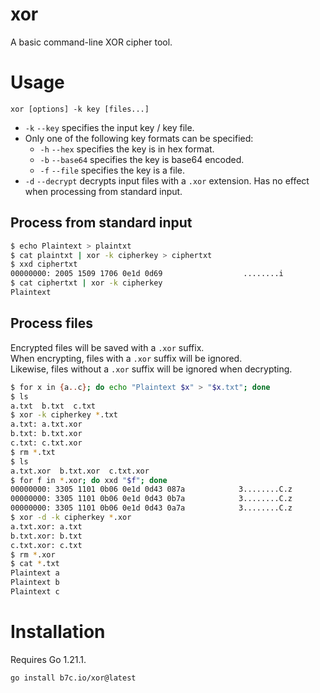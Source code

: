 # xor

A basic command-line XOR cipher tool.

# Usage

`xor [options] -k key [files...]`

- `-k` `--key` specifies the input key / key file.
- Only one of the following key formats can be specified:
  - `-h` `--hex` specifies the key is in hex format.
  - `-b` `--base64` specifies the key is base64 encoded.
  - `-f` `--file` specifies the key is a file.
- `-d` `--decrypt` decrypts input files with a `.xor` extension. Has no effect when processing from standard input.

## Process from standard input
```sh
$ echo Plaintext > plaintxt
$ cat plaintxt | xor -k cipherkey > ciphertxt
$ xxd ciphertxt
00000000: 2005 1509 1706 0e1d 0d69                  ........i
$ cat ciphertxt | xor -k cipherkey
Plaintext
```

## Process files
Encrypted files will be saved with a `.xor` suffix.\
When encrypting, files with a `.xor` suffix will be ignored.\
Likewise, files without a `.xor` suffix will be ignored when decrypting.
```sh
$ for x in {a..c}; do echo "Plaintext $x" > "$x.txt"; done
$ ls
a.txt  b.txt  c.txt
$ xor -k cipherkey *.txt
a.txt: a.txt.xor
b.txt: b.txt.xor
c.txt: c.txt.xor
$ rm *.txt
$ ls
a.txt.xor  b.txt.xor  c.txt.xor
$ for f in *.xor; do xxd "$f"; done
00000000: 3305 1101 0b06 0e1d 0d43 087a            3........C.z
00000000: 3305 1101 0b06 0e1d 0d43 0b7a            3........C.z
00000000: 3305 1101 0b06 0e1d 0d43 0a7a            3........C.z
$ xor -d -k cipherkey *.xor
a.txt.xor: a.txt
b.txt.xor: b.txt
c.txt.xor: c.txt
$ rm *.xor
$ cat *.txt
Plaintext a
Plaintext b
Plaintext c
```

# Installation

Requires Go 1.21.1.
```sh
go install b7c.io/xor@latest
```
